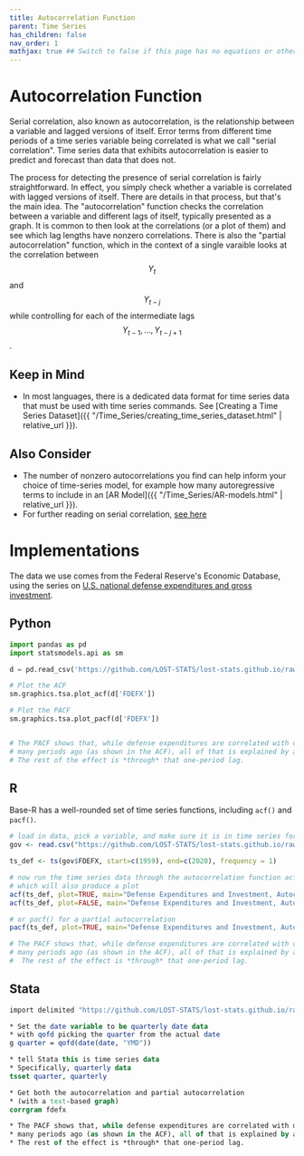 ```yaml
---
title: Autocorrelation Function
parent: Time Series
has_children: false
nav_order: 1
mathjax: true ## Switch to false if this page has no equations or other math rendering.
---
```


# Autocorrelation Function

Serial correlation, also known as autocorrelation, is the relationship between a variable and lagged versions of itself. Error terms from different time periods of a time series variable being correlated is what we call "serial correlation". Time series data that exhibits autocorrelation is easier to predict and forecast than data that does not.

The process for detecting the presence of serial correlation is fairly straightforward. In effect, you simply check whether a variable is correlated with lagged versions of itself. There are details in that process, but that's the main idea. The "autocorrelation" function checks the correlation between a variable and different lags of itself, typically presented as a graph. It is common to then look at the correlations (or a plot of them) and see which lag lengths have nonzero correlations. There is also the "partial autocorrelation" function, which in the context of a single varaible looks at the correlation between $$Y_t$$ and $$Y_{t-j}$$ while controlling for each of the intermediate lags $$Y_{t-1}, ..., Y_{t-j+1}$$.

## Keep in Mind

- In most languages, there is a dedicated data format for time series data that must be used with time series commands. See [Creating a Time Series Dataset]({{ "/Time_Series/creating_time_series_dataset.html" | relative_url }}). 

## Also Consider

- The number of nonzero autocorrelations you find can help inform your choice of time-series model, for example how many autoregressive terms to include in an [AR Model]({{ "/Time_Series/AR-models.html" | relative_url }}).
- For further reading on serial correlation, [see here](https://www3.nd.edu/~rwilliam/stats2/l26.pdf)

# Implementations

The data we use comes from the Federal Reserve's Economic Database, using the series on [U.S. national defense expenditures and gross investment](https://fred.stlouisfed.org/series/FDEFX). 

## Python

```python
import pandas as pd
import statsmodels.api as sm

d = pd.read_csv('https://github.com/LOST-STATS/lost-stats.github.io/raw/source/Time_Series/Data/FDEFX.csv')

# Plot the ACF
sm.graphics.tsa.plot_acf(d['FDEFX'])

# Plot the PACF
sm.graphics.tsa.plot_pacf(d['FDEFX'])


# The PACF shows that, while defense expenditures are correlated with defense expenditures
# many periods ago (as shown in the ACF), all of that is explained by a one-period lag.
# The rest of the effect is *through* that one-period lag.
```

## R

Base-R has a well-rounded set of time series functions, including `acf()` and `pacf()`.

```r
# load in data, pick a variable, and make sure it is in time series format
gov <- read.csv("https://github.com/LOST-STATS/lost-stats.github.io/raw/source/Time_Series/Data/FDEFX.csv")

ts_def <- ts(gov$FDEFX, start=c(1959), end=c(2020), frequency = 1)

# now run the time series data through the autocorrelation function acf()
# which will also produce a plot
acf(ts_def, plot=TRUE, main="Defense Expenditures and Investment, Autocorrelation")
acf(ts_def, plot=FALSE, main="Defense Expenditures and Investment, Autocorrelation")

# or pacf() for a partial autocorrelation
pacf(ts_def, plot=TRUE, main="Defense Expenditures and Investment, Autocorrelation")

# The PACF shows that, while defense expenditures are correlated with defense expenditures
# many periods ago (as shown in the ACF), all of that is explained by a one-period lag.
#  The rest of the effect is *through* that one-period lag.
```

## Stata

```stata
import delimited "https://github.com/LOST-STATS/lost-stats.github.io/raw/source/Time_Series/Data/FDEFX.csv", clear

* Set the date variable to be quarterly date data
* with qofd picking the quarter from the actual date
g quarter = qofd(date(date, "YMD"))

* tell Stata this is time series data
* Specifically, quarterly data
tsset quarter, quarterly

* Get both the autocorrelation and partial autocorrelation
* (with a text-based graph)
corrgram fdefx

* The PACF shows that, while defense expenditures are correlated with defense expenditures
* many periods ago (as shown in the ACF), all of that is explained by a one-period lag.
* The rest of the effect is *through* that one-period lag.
```
